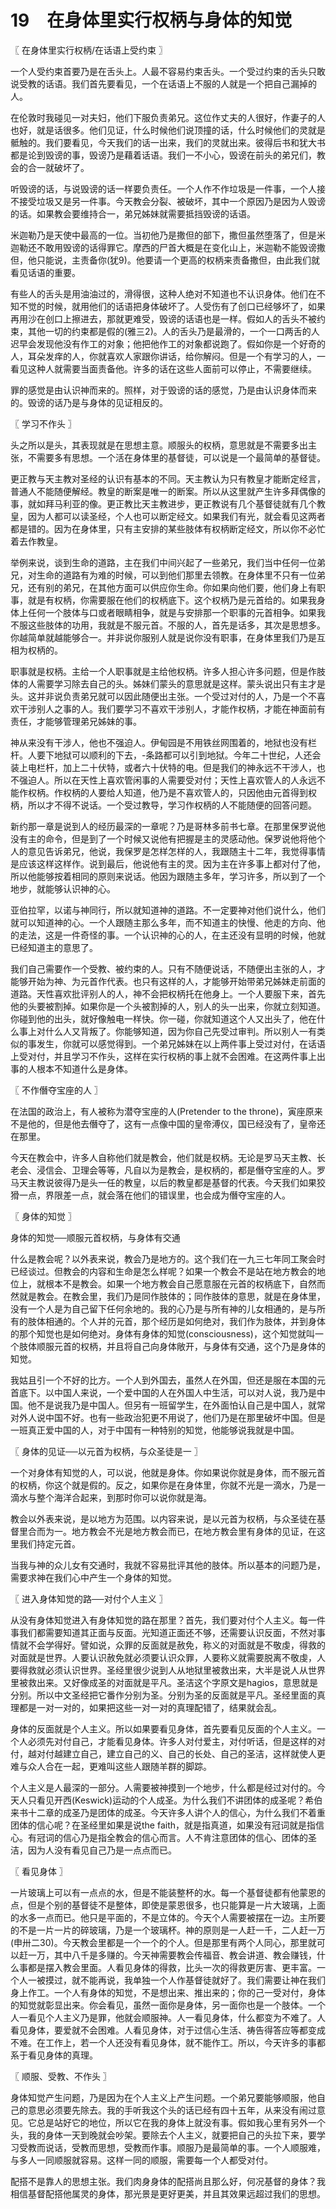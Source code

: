 # 19　在身体里实行权柄与身体的知觉



〖 在身体里实行权柄/在话语上受约束 〗

一个人受约束首要乃是在舌头上。人最不容易约束舌头。一个受过约束的舌头只敢说受教的话语。我们首先要看见，一个在话语上不服的人就是一个把自己漏掉的人。

在伦敦时我碰见一对夫妇，他们下服负责弟兄。这位作丈夫的人很好，作妻子的人也好，就是话很多。他们见证，什么时候他们说顶撞的话，什么时候他们的灵就是骶触的。我们要看见，今天我们的话一出来，我们的灵就出来。彼得后书和犹大书都是论到毁谤的事，毁谤乃是藉着话语。我们一不小心，毁谤在前头的弟兄们，教会的合一就破坏了。

听毁谤的话，与说毁谤的话一样要负责任。一个人作不作垃圾是一件事，一个人接不接受垃圾又是另一件事。今天教会分裂、被破坏，其中一个原因乃是因为人毁谤的话。如果教会要维持合一，弟兄姊妹就需要抵挡毁谤的话语。

米迦勒乃是天使中最高的一位。当初他乃是撒但的部下，撒但虽然堕落了，但是米迦勒还不敢用毁谤的话得罪它。摩西的尸首大概是在变化山上，米迦勒不能毁谤撒但，他只能说，主责备你(犹9)。他要请一个更高的权柄来责备撒但，由此我们就看见话语的重要。

有些人的舌头是用油油过的，滑得很，这种人绝对不知道也不认识身体。他们在不知不觉的时候，就用他们的话语把身体破坏了。人受伤有了创口已经够坏了，如果再用沙在创口上擦进去，那就更难受，毁谤的话语也是一样。假如人的舌头不被约束，其他一切的约束都是假的(雅三2)。人的舌头乃是最滑的，一个一口两舌的人迟早会发现他没有作工的对象；他把他作工的对象都说跑了。假如你是一个好奇的人，耳朵发痒的人，你就喜欢人家跟你讲话，给你解闷。但是一个有学习的人，一看见这种人就需要当面责备他。许多的话在这些人面前可以停止，不需要继续。

罪的感觉是由认识神而来的。照样，对于毁谤的话的感觉，乃是由认识身体而来的。毁谤的话乃是与身体的见证相反的。



〖 学习不作头 〗

头之所以是头，其表现就是在思想主意。顺服头的权柄，意思就是不需要多出主张，不需要多有思想。一个活在身体里的基督徒，可以说是一个最简单的基督徒。

更正教与天主教对圣经的认识有基本的不同。天主教认为只有教皇才能断定经言，普通人不能随便解经。教皇的断案是唯一的断案。所以从这里就产生许多拜偶像的事，就如拜马利亚的像。更正教比天主教进步，更正教说有几个基督徒就有几个教皇，因为人都可以读圣经，个人也可以断定经文。如果我们有光，就会看见这两者都是错的。因为在身体里，只有主安排的某些肢体有权柄断定经文，所以你不必忙着去作教皇。

举例来说，谈到生命的道路，主在我们中间兴起了一些弟兄，我们当中任何一位弟兄，对生命的道路有为难的时候，可以到他们那里去领教。在身体里不只有一位弟兄，还有别的弟兄，在其他方面可以供应你生命。你如果向他们要，他们身上有职事，就是有权柄，你需要服在他们的权柄底下。这个权柄乃是元首给的。如果我身体上任何一个肢体与口或者眼睛相争，就是与安排那一个职事的元首相争。如果我不服这些肢体的功用，我就是不服元首。不服的人，首先是话多，其次是思想多。你越简单就越能够合一。并非说你服别人就是说你没有职事，在身体里我们乃是互相为权柄的。

职事就是权柄。主给一个人职事就是主给他权柄。许多人担心许多问题，但是作肢体的人需要学习除去自己的头。姊妹们蒙头的意思就是这样。蒙头说出只有主才是头。这并非说负责弟兄就可以因此随便出主张。一个受过对付的人，乃是一个不喜欢干涉别人之事的人。我们要学习不喜欢干涉别人，才能作权柄，才能在神面前有责任，才能够管理弟兄姊妹的事。

神从来没有干涉人，他也不强迫人。伊甸园是不用铁丝网围着的，地狱也没有栏杆。人要下地狱可以顺利的下去，-条路都可以引到地狱。今年二十世纪，人还会装上电栏杆，加上二十伏特，或者六十伏特的电。但是我们的神永远不干涉人，也不强迫人。所以在天性上喜欢管闲事的人需要受对付；天性上喜欢管人的人永远不能作权柄。作权柄的人要给人知道，他乃是不喜欢管人的，只因他由元首得到权柄，所以才不得不说话。一个受过教导，学习作权柄的人不能随便的回答问题。

新约那一章是说到人的经历最深的一章呢？乃是哥林多前书七章。在那里保罗说他没有主的命令，但是到了一个时候又说他有把握是主的灵感动他。保罗说他将他个人的意见告诉弟兄，他说，我保罗是怎样怎样的人，我跟随主十二年，我觉得事情是应该这样这样作。说到最后，他说他有主的灵。因为主在许多事上都对付了他，所以他能够按着相同的原则来说话。他因为跟随主多年，学习许多，所以到了一个地步，就能够认识神的心。

亚伯拉罕，以诺与神同行，所以就知道神的道路。不一定要神对他们说什么，他们就可以知道神的心。一个人跟随主那么多年，而不知道主的快慢、他走的方向、他的走法，这是一件奇怪的事。一个认识神的心的人，在主还没有显明的时候，他就已经知道主的意思了。

我们自己需要作一个受教、被约束的人。只有不随便说话，不随便出主张的人，才能够开始为神、为元首作代表。也只有这样的人，才能够开始带弟兄姊妹走前面的道路。天性喜欢批评别人的人，神不会把权柄托在他身上。一个人要服下来，首先他的头要被割掉。如果你是一个头被割掉的人，别人的头一出来，你就立刻知道。你碰到他的出头，就好像触电一样快。你一碰，你就知道这个人又出头了，他在什么事上对什么人又背叛了。你能够知道，因为你自己先受过审判。所以别人一有类似的事发生，你就可以感觉得到。一个弟兄姊妹在以上两件事上受过对付，在话语上受对付，并且学习不作头，这样在实行权柄的事上就不会困难。在这两件事上出事的人根本不知道什么是身体。



〖 不作僭夺宝座的人 〗

在法国的政治上，有人被称为潜夺宝座的人(Pretender to the throne)，寅座原来不是他的，但是他去僭夺了，这有一点像中国的皇帝溥仪，国已经没有了，皇帝还在那里。

今天在教会中，许多人自称他们就是教会，他们就是权柄。无论是罗马天主教、长老会、浸信会、卫理会等等，凡自以为是教会，是权柄的，都是僭夺宝座的人。罗马天主教说彼得乃是头一任的教皇，以后的教皇都是基督的代表。今天我们如果狡猾一点，界限差一点，就会落在他们的错误里，也会成为僭夺宝座的人。



〖 身体的知觉 〗

身体的知觉──顺服元首权柄，与身体有交通

什么是教会呢？以外表来说，教会乃是地方的。这个我们在一九三七年同工聚会时已经谈过。但教会的内容和生命是怎么样呢？如果一个教会不是站在地方教会的地位上，就根本不是教会。如果一个地方教会自己愿意服在元首的权柄底下，自然而然就是教会。在教会里，我们乃是同作肢体的；同作肢体的意思，就是在身体里，没有一个人是为自己留下任何余地的。我的心乃是与所有神的儿女相通的，是与所有的肢体相通的。个人并的元首，那个经历是如何绝对，我们作为肢体，并到身体的那个知觉也是如何绝对。身体有身体的知觉(consciousness)，这个知觉就叫一个肢体顺服元首的权柄，并且将自己向身体敞开，与身体有交通，这个乃是身体的知觉。

我姑且引一个不好的比方。一个人到外国去，虽然人在外国，但还是服在本国的元首底下。以中国人来说，一个爱中国的人在外国人中生活，可以对人说，我乃是中国。他不是说我乃是中国人。但另有一班留学生，在外面怕认自己是中国人，就常对外人说中国不好。也有一些政治犯更不用说了，他们乃是在那里破坏中国。但是一班真正爱中国的人，对于中国有一种特别的知觉，他能够说我就是中国。



〖 身体的见证──以元首为权柄，与众圣徒是一 〗

一个对身体有知觉的人，可以说，他就是身体。你如果说你就是身体，而不服元首的权柄，你这个就是假的。反之，如果你是在身体里，你就不光是一滴水，乃是一滴水与整个海洋合起来，到那时你可以说你就是海。

教会以外表来说，是以地方为范围。以内容来说，是以元首为权柄，与众圣徒在基督里合而为一。地方教会不光是地方教会而已，在地方教会里有身体的见证，在这里我们持定元首。

当我与神的众儿女有交通时，我就不容易批评其他的肢体。所以基本的问题乃是，需要求神在我们心中产生一个身体的知觉。



〖 进入身体知觉的路──对付个人主义 〗

从没有身体知觉进入有身体知觉的路在那里？首先，我们要对付个人主义。每一件事我们都需要知道其正面与反面。光知道正面还不够，还需要认识反面，不然对事情就不会学得好。譬如说，众罪的反面就是赦免，称义的对面就是不敬虔，得救的对面就是世界。人要认识赦免就必须要认识众罪，人要称义就需要脱离不敬虔，人要得救就必须认识世界。圣经里很少说到人从地狱里被救出来，大半是说人从世界里被救出来。又好像成圣的对面就是平凡。圣洁这个字原文是hagios，意思就是分别。所以中文圣经把它番作分别为圣。分别为圣的反面就是平凡。圣经里面的真理都是一对一对的，如果把这些一对一对的真理配错了，结果就会乱。

身体的反面就是个人主义。所以如果要看见身体，首先要看见反面的个人主义。一个人必须先对付自己，才能看见身体。许多人对付爱主，对付听话，但是这样的对付，越对付越建立自己，建立自己的义、自己的长处、自己的圣洁，这样就使人更难与众人合在一起，更难叫这些人跟随羊群的脚踪。

个人主义是人最深的一部分。人需要被神摸到一个地步，什么都是经过对付的。今天人只看见开西(Keswick)运动的个人成圣。为什么我们不讲团体的成圣呢？希伯来书十二章的成圣乃是团体的成圣。今天许多人讲个人的信心，为什么我们不着重团体的信心呢？在圣经里如果是说the faith，就是指真道，如果没有冠词就是指信心。有冠词的信心乃是指全教会的信心而言。人不肯注意团体的信心、团体的圣洁，因为人没有看见自己乃是一点点而已。



〖 看见身体 〗

一片玻璃上可以有一点点的水，但是不能装整杯的水。每一个基督徒都有他蒙恩的点，但是个别的基督徒不是整体，即使是蒙恩很多，也只能算是一片大玻璃，上面的水多一点而已。他只是平面的，不是立体的。今天个人需要被摆在一边。主所要的不是一片一片的碎玻璃，乃是一个玻璃杯。神的原则是一人赶一千，二人赶一万(申卅二30)。今天教会里都是一个一个的个人。但是那里有两个人同心，那里就可以赶一万，其中八千是多赚的。今天神需要教会传福音、教会讲道、教会赚钱，什么事都是摆入教会里面。人看见身体的得救，比头一次的得救更厉害、更丰富。一个人一被摸过，就不能再说，我单独一个人作基督徒就好了。我们需要让神在我们身上作工。一个人有身体的知觉，不是想出来、推出来的；你的己一受对付，身体的知觉就彰显出来。你会看见，虽然一面你是身体，另一面你也是一个肢体。一个人一看见个人主义乃是罪，他就会顺服神。人一看见身体，什么都变为不难了。人看见身体，要爱就不会困难。人看见身体，对于过信心生活、祷告得答应等都变成不难。在工作上，若一个人还没有看见身体，就不能作工。所以，今天许多的事都系于看见身体的真理。



〖 顺服、受教、不作头 〗

身体知觉产生问题，乃是因为在个人主义上产生问题。一个弟兄要能够顺服，他自己的意思必须要先除去。我的手听我这个头的话已经有四十五年，从来没有闹过意见。它总是站好它的地位，所以它在我的身体上就没有事。假如我心里有另外一个头，我的身体一天到晚就会吵架。要除去个人主义，就要把自己的头拉下来，要学习受教而说话，受教而思想，受教而作事。顺服乃是最简单的事。一个人顺服难，与多人一同顺服就容易。这样一同的顺服，需要每一个人都受对付。

配搭不是靠人的思想主张。我们肉身身体的配搭尚且那么好，何况基督的身体？我相信基督配搭他属灵的身体，那光景是更好更美，并且其效果远超过我们的思想。


